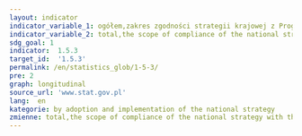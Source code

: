 ```yaml
---
layout: indicator
indicator_variable_1: ogółem,zakres zgodności strategii krajowej z Programem z Sendai 2015-2030
indicator_variable_2: total,the scope of compliance of the national strategy with the Sendai Program 2015-2030
sdg_goal: 1
indicator:  1.5.3
target_id:  '1.5.3'
permalink: /en/statistics_glob/1-5-3/
pre: 2
graph: longitudinal
source_url: 'www.stat.gov.pl'
lang:  en
kategorie: by adoption and implementation of the national strategy
zmienne: total,the scope of compliance of the national strategy with the Sendai Program 2015-2030
---
```

